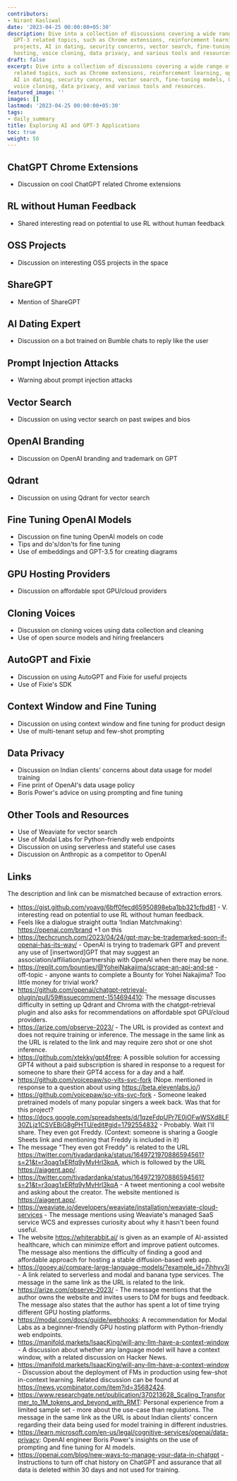 ```yaml
---
contributors:
- Nirant Kasliwal
date: '2023-04-25 00:00:00+05:30'
description: Dive into a collection of discussions covering a wide range of AI and
  GPT-3 related topics, such as Chrome extensions, reinforcement learning, open-source
  projects, AI in dating, security concerns, vector search, fine-tuning models, GPU
  hosting, voice cloning, data privacy, and various tools and resources.
draft: false
excerpt: Dive into a collection of discussions covering a wide range of AI and GPT-3
  related topics, such as Chrome extensions, reinforcement learning, open-source projects,
  AI in dating, security concerns, vector search, fine-tuning models, GPU hosting,
  voice cloning, data privacy, and various tools and resources.
featured_image: ''
images: []
lastmod: '2023-04-25 00:00:00+05:30'
tags:
- daily_summary
title: Exploring AI and GPT-3 Applications
toc: true
weight: 50
---
```


## ChatGPT Chrome Extensions
- Discussion on cool ChatGPT related Chrome extensions

## RL without Human Feedback
- Shared interesting read on potential to use RL without human feedback

## OSS Projects
- Discussion on interesting OSS projects in the space

## ShareGPT
- Mention of ShareGPT

## AI Dating Expert
- Discussion on a bot trained on Bumble chats to reply like the user

## Prompt Injection Attacks
- Warning about prompt injection attacks

## Vector Search
- Discussion on using vector search on past swipes and bios

## OpenAI Branding
- Discussion on OpenAI branding and trademark on GPT

## Qdrant
- Discussion on using Qdrant for vector search

## Fine Tuning OpenAI Models
- Discussion on fine tuning OpenAI models on code
- Tips and do's/don'ts for fine tuning
- Use of embeddings and GPT-3.5 for creating diagrams

## GPU Hosting Providers
- Discussion on affordable spot GPU/cloud providers

## Cloning Voices
- Discussion on cloning voices using data collection and cleaning
- Use of open source models and hiring freelancers

## AutoGPT and Fixie
- Discussion on using AutoGPT and Fixie for useful projects
- Use of Fixie's SDK

## Context Window and Fine Tuning
- Discussion on using context window and fine tuning for product design
- Use of multi-tenant setup and few-shot prompting

## Data Privacy
- Discussion on Indian clients' concerns about data usage for model training
- Fine print of OpenAI's data usage policy
- Boris Power's advice on using prompting and fine tuning

## Other Tools and Resources
- Use of Weaviate for vector search
- Use of Modal Labs for Python-friendly web endpoints
- Discussion on using serverless and stateful use cases
- Discussion on Anthropic as a competitor to OpenAI

## Links
The description and link can be mismatched because of extraction errors.

- https://gist.github.com/yoavg/6bff0fecd65950898eba1bb321cfbd81 - V. interesting read on potential to use RL without human feedback.
- Feels like a dialogue straight outta ‘Indian Matchmaking’: https://openai.com/brand +1 on this
- https://techcrunch.com/2023/04/24/gpt-may-be-trademarked-soon-if-openai-has-its-way/ - OpenAI is trying to trademark GPT and prevent any use of [insertword]GPT that may suggest an association/affiliation/partnership with OpenAI when there may be none.
- https://replit.com/bounties/@YoheiNakajima/scrape-an-api-and-se - off-topic - anyone wants to complete a Bounty for Yohei Nakajima? Too little money for trivial work?
- https://github.com/openai/chatgpt-retrieval-plugin/pull/59#issuecomment-1514694410: The message discusses difficulty in setting up Qdrant and Chroma with the chatgpt-retrieval plugin and also asks for recommendations on affordable spot GPU/cloud providers.
- https://arize.com/observe-2023/ - The URL is provided as context and does not require training or inference. The message in the same link as the URL is related to the link and may require zero shot or one shot inference.
- https://github.com/xtekky/gpt4free: A possible solution for accessing GPT4 without a paid subscription is shared in response to a request for someone to share their GPT4 access for a day and a half.
- https://github.com/voicepaw/so-vits-svc-fork (Nope. mentioned in response to a question about using https://beta.elevenlabs.io/)
- https://github.com/voicepaw/so-vits-svc-fork - Someone leaked pretrained models of many popular singers a week back. Was that for this project?
- https://docs.google.com/spreadsheets/d/1qzeFdpUPr7E0jOFwWSXd8LF30ZLjz1CSVEBiG8gPHTU/edit#gid=1792554832 - Probably. Wait I'll share. They even got Freddy. (Context: someone is sharing a Google Sheets link and mentioning that Freddy is included in it)
- The message "They even got Freddy" is related to the URL https://twitter.com/tivadardanka/status/1649721970886594561?s=21&t=r3oag1xERfq9yMvHrl3kqA, which is followed by the URL https://aiagent.app/.
- https://twitter.com/tivadardanka/status/1649721970886594561?s=21&t=r3oag1xERfq9yMvHrl3kqA - A tweet mentioning a cool website and asking about the creator. The website mentioned is https://aiagent.app/.
- https://weaviate.io/developers/weaviate/installation/weaviate-cloud-services - The message mentions using Weaviate's managed SaaS service WCS and expresses curiosity about why it hasn't been found useful.
- The website https://whiterabbit.ai/ is given as an example of AI-assisted healthcare, which can minimize effort and improve patient outcomes. The message also mentions the difficulty of finding a good and affordable approach for hosting a stable diffusion-based web app.
- https://gooey.ai/compare-large-language-models/?example_id=7ihhyv3l - A link related to serverless and modal and banana type services. The message in the same link as the URL is related to the link.
- https://arize.com/observe-2023/ - The message mentions that the author owns the website and invites users to DM for bugs and feedback. The message also states that the author has spent a lot of time trying different GPU hosting platforms.
- https://modal.com/docs/guide/webhooks: A recommendation for Modal Labs as a beginner-friendly GPU hosting platform with Python-friendly web endpoints.
- https://manifold.markets/IsaacKing/will-any-llm-have-a-context-window - A discussion about whether any language model will have a context window, with a related discussion on Hacker News.
- https://manifold.markets/IsaacKing/will-any-llm-have-a-context-window - Discussion about the deployment of FMs in production using few-shot in-context learning. Related discussion can be found at https://news.ycombinator.com/item?id=35682424.
- https://www.researchgate.net/publication/370213628_Scaling_Transformer_to_1M_tokens_and_beyond_with_RMT: Personal experience from a limited sample set - more about the use-case than regulations. The message in the same link as the URL is about Indian clients' concern regarding their data being used for model training in different industries.
- https://learn.microsoft.com/en-us/legal/cognitive-services/openai/data-privacy: OpenAI engineer Boris Power's insights on the use of prompting and fine tuning for AI models.
- https://openai.com/blog/new-ways-to-manage-your-data-in-chatgpt - Instructions to turn off chat history on ChatGPT and assurance that all data is deleted within 30 days and not used for training.